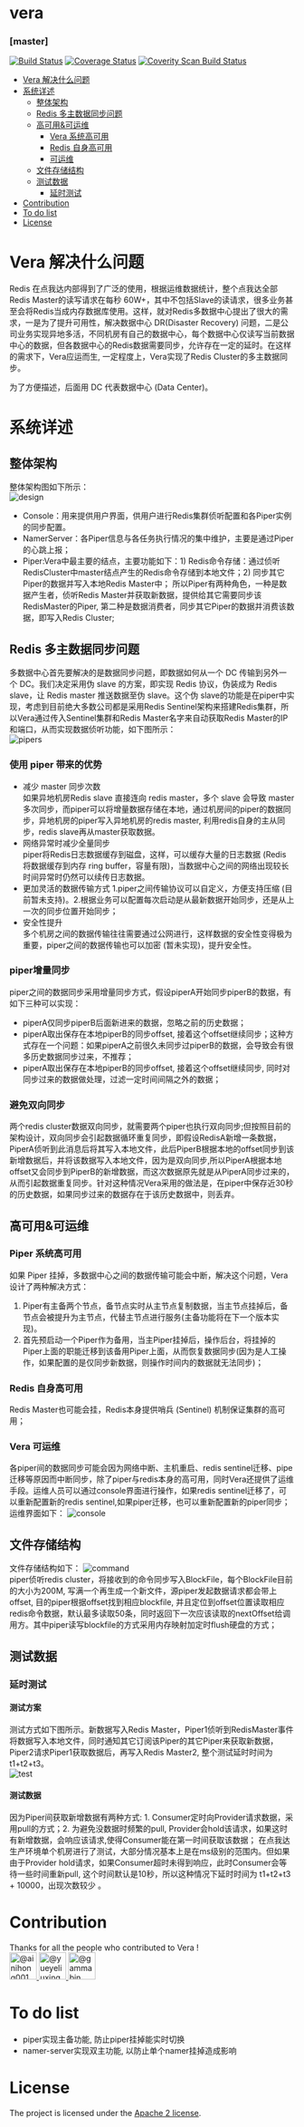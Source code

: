 vera 
================

### [master]
[![Build Status](https://travis-ci.org/DianwodaCompany/vera.svg?branch=master)](https://travis-ci.org/DianwodaCompany/vera)
[![Coverage Status](https://coveralls.io/repos/github/DianwodaCompany/vera/badge.svg?branch=master)](https://coveralls.io/github/DianwodaCompany/vera?branch=master)
[![Coverity Scan Build Status](https://scan.coverity.com/projects/19406/badge.svg)](https://scan.coverity.com/projects/dianwodacompany-vera)

<!-- MarkdownTOC -->

- [Vera 解决什么问题](#vera-解决什么问题)
- [系统详述](#系统详述)
    - [整体架构](#整体架构)
    - [Redis 多主数据同步问题](#redis-多主数据同步问题)
    - [高可用&可运维](#高可用&可运维)
        - [Vera 系统高可用](#vera-系统高可用)
        - [Redis 自身高可用](#redis-自身高可用)
        - [可运维](#可运维)
    - [文件存储结构](#文件存储结构)
    - [测试数据](#测试数据)
        - [延时测试](#延时测试)
- [Contribution](#Contribution)  
- [To do list](#Todolist)  
- [License](#license)

<!-- /MarkdownTOC -->


<a name="vera-解决什么问题"></a>
# Vera 解决什么问题
Redis 在点我达内部得到了广泛的使用，根据运维数据统计，整个点我达全部Redis Master的读写请求在每秒 60W+，其中不包括Slave的读请求，很多业务甚至会将Redis当成内存数据库使用。这样，就对Redis多数据中心提出了很大的需求，一是为了提升可用性，解决数据中心 DR(Disaster Recovery) 问题，二是公司业务实现异地多活，不同机房有自己的数据中心，每个数据中心仅读写当前数据中心的数据，但各数据中心的Redis数据需要同步，允许存在一定的延时。在这样的需求下，Vera应运而生, 一定程度上，Vera实现了Redis Cluster的多主数据同步。  

为了方便描述，后面用 DC 代表数据中心 (Data Center)。

<a name="系统详述"></a>
# 系统详述
<a name="整体架构"></a>
## 整体架构
整体架构图如下所示：  
![design](https://raw.github.com/DianwodaCompany/vera/master/doc/image/total.jpg)  

-  Console：用来提供用户界面，供用户进行Redis集群侦听配置和各Piper实例的同步配置。
-  NamerServer：各Piper信息与各任务执行情况的集中维护，主要是通过Piper的心跳上报；
-  Piper:Vera中最主要的结点，主要功能如下：1) Redis命令存储：通过侦听RedisCluster中master结点产生的Redis命令存储到本地文件；2) 同步其它Piper的数据并写入本地Redis Master中； 所以Piper有两种角色，一种是数据产生者，侦听Redis Master并获取新数据，提供给其它需要同步该RedisMaster的Piper, 第二种是数据消费者，同步其它Piper的数据并消费该数据，即写入Redis Cluster;

<a name="redis-多主数据同步问题"></a>
## Redis 多主数据同步问题
多数据中心首先要解决的是数据同步问题，即数据如何从一个 DC 传输到另外一个 DC。我们决定采用伪 slave 的方案，即实现 Redis 协议，伪装成为 Redis slave，让 Redis master 推送数据至伪 slave。这个伪 slave的功能是在piper中实现，考虑到目前绝大多数公司都是采用Redis Sentinel架构来搭建Redis集群，所以Vera通过传入Sentinel集群和Redis Master名字来自动获取Redis Master的IP和端口，从而实现数据侦听功能，如下图所示：  
![pipers](https://raw.github.com/DianwodaCompany/vera/master/doc/image/pipers.jpg)  

### 使用 piper 带来的优势  
- 减少 master 同步次数  
如果异地机房Redis slave 直接连向 redis master，多个 slave 会导致 master 多次同步，而piper可以将增量数据存储在本地，通过机房间的piper的数据同步，异地机房的piper写入异地机房的redis master, 利用redis自身的主从同步，redis slave再从master获取数据。
- 网络异常时减少全量同步  
piper将Redis日志数据缓存到磁盘，这样，可以缓存大量的日志数据 (Redis 将数据缓存到内存 ring buffer，容量有限)，当数据中心之间的网络出现较长时间异常时仍然可以续传日志数据。  
- 更加灵活的数据传输方式
1.piper之间传输协议可以自定义，方便支持压缩 (目前暂未支持)。2.根据业务可以配置每次启动是从最新数据开始同步，还是从上一次的同步位置开始同步；
- 安全性提升  
多个机房之间的数据传输往往需要通过公网进行，这样数据的安全性变得极为重要，piper之间的数据传输也可以加密 (暂未实现)，提升安全性。

### piper增量同步
piper之间的数据同步采用增量同步方式，假设piperA开始同步piperB的数据，有如下三种可以实现：
- piperA仅同步piperB后面新进来的数据，忽略之前的历史数据；
- piperA取出保存在本地piperB的同步offset, 接着这个offset继续同步；这种方式存在一个问题：如果piperA之前很久未同步过piperB的数据，会导致会有很多历史数据同步过来，不推荐；
- piperA取出保存在本地piperB的同步offset, 接着这个offset继续同步, 同时对同步过来的数据做处理，过滤一定时间间隔之外的数据；

### 避免双向同步
两个redis cluster数据双向同步，就需要两个piper也执行双向同步;但按照目前的架构设计，双向同步会引起数据循环重复同步，即假设RedisA新增一条数据，PiperA侦听到此消息后将其写入本地文件，此后PiperB根据本地的offset同步到该新增数据后，并将该数据写入本地文件，因为是双向同步,所以PiperA根据本地offset又会同步到PiperB的新增数据，而这次数据原先就是从PiperA同步过来的，从而引起数据重复同步。针对这种情况Vera采用的做法是，在piper中保存近30秒的历史数据，如果同步过来的数据存在于该历史数据中，则丢弃。


## 高可用&可运维
<a name="Vera-系统高可用"></a>
### Piper 系统高可用
如果 Piper 挂掉，多数据中心之间的数据传输可能会中断，解决这个问题，Vera设计了两种解决方式：
1) Piper有主备两个节点，备节点实时从主节点复制数据，当主节点挂掉后，备节点会被提升为主节点，代替主节点进行服务(主备功能将在下一个版本实现)。
2) 首先预启动一个Piper作为备用，当主Piper挂掉后，操作后台，将挂掉的Piper上面的职能迁移到该备用Piper上面，从而恢复数据同步(因为是人工操作，如果配置的是仅同步新数据，则操作时间内的数据就无法同步)；
<a name="redis-自身高可用"></a>
### Redis 自身高可用
Redis Master也可能会挂，Redis本身提供哨兵 (Sentinel) 机制保证集群的高可用；
### Vera 可运维
各piper间的数据同步可能会因为网络中断、主机重启、redis sentinel迁移、pipe迁移等原因而中断同步，除了piper与redis本身的高可用，同时Vera还提供了运维手段。运维人员可以通过console界面进行操作，如果redis sentinel迁移了，可以重新配置新的redis sentinel,如果piper迁移，也可以重新配置新的piper同步；
运维界面如下：
![console](https://raw.github.com/DianwodaCompany/vera/master/doc/image/console-snapshot.png)  

<a name="文件存储结构"></a>
## 文件存储结构
文件存储结构如下：
![command](https://raw.github.com/DianwodaCompany/vera/master/doc/image/command.jpg)  
piper侦听redis cluster，将接收到的命令同步写入BlockFile，每个BlockFile目前的大小为200M, 写满一个再生成一个新文件，源piper发起数据请求都会带上offset, 目的piper根据offset找到相应blockfile, 并且定位到offset位置读取相应redis命令数据，默认最多读取50条，同时返回下一次应该读取的nextOffset给调用方。其中piper读写blockfile的方式采用内存映射加定时flush硬盘的方式；


<a name="测试数据"></a>
## 测试数据
<a name="延时测试"></a>
### 延时测试
#### 测试方案
测试方式如下图所示。新数据写入Redis Master，Piper1侦听到RedisMaster事件将数据写入本地文件，同时通知其它订阅该Piper的其它Piper来获取新数据，Piper2请求Piper1获取数据后，再写入Redis Master2, 整个测试延时时间为 t1+t2+t3。  
![test](https://raw.github.com/DianwodaCompany/vera/master/doc/image/delay.jpg)  
#### 测试数据
因为Piper间获取新增数据有两种方式: 1. Consumer定时向Provider请求数据，采用pull的方式；2. 为避免没数据时频繁的pull, Provider会hold该请求，如果这时有新增数据，会响应该请求,使得Consumer能在第一时间获取该数据；
在点我达生产环境单个机房进行了测试，大部分情况基本上是在ms级别的范围内。但如果由于Provider hold请求，如果Consumer超时未得到响应，此时Consumer会等待一些时间重新pull, 这个时间默认是10秒，所以这种情况下延时时间为 t1+t2+t3 + 10000，出现次数较少 。

<a name="Contribution"></a>
# Contribution
Thanks for all the people who contributed to Vera !
<a href="https://github.com/DianwodaCompany/vera/graphs/contributors">
<br>
<img class="avatar" src="https://avatars0.githubusercontent.com/u/7858413?s=96&amp;v=4" width="48" height="48" alt="@ainihong001">
<img class="avatar" src="https://avatars2.githubusercontent.com/u/20179128?s=96&amp;v=4" width="48" height="48" alt="@yueyeliuxing">
<img class="avatar" src="https://avatars1.githubusercontent.com/u/54735957?s=460&v=4" width="48" height="48" alt="@gammabin">
</a>

<a name="Todolist"></a>
# To do list
  * piper实现主备功能, 防止piper挂掉能实时切换
  * namer-server实现双主功能, 以防止单个namer挂掉造成影响
  
<a name="license"></a>
# License
The project is licensed under the [Apache 2 license](https://github.com/DianwodaCompany/vera/master/LICENSE).
